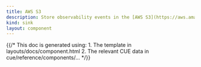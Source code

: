 ```yaml
---
title: AWS S3
description: Store observability events in the [AWS S3](https://aws.amazon.com/s3/) object storage system
kind: sink
layout: component
---
```


{{/* This doc is generated using:
     1. The template in layouts/docs/component.html
     2. The relevant CUE data in cue/reference/components/... */}}

